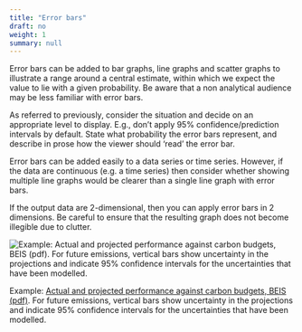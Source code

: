 ```yaml
---
title: "Error bars"
draft: no
weight: 1
summary: null
---
```


Error bars can be added to bar graphs, line graphs and scatter graphs to illustrate a range around a central estimate, within which we expect the value to lie with a given probability. Be aware that a non analytical audience may be less familiar with error bars.

As referred to previously, consider the situation and decide on an appropriate level to display. E.g., don’t apply 95% confidence/prediction intervals by default. State what probability the error bars represent, and describe in prose how the viewer should ‘read’ the error bar.

Error bars can be added easily to a data series or time series. However, if the data are continuous (e.g. a time series) then consider whether showing multiple line graphs would be clearer than a single line graph with error bars.

If the output data are 2-dimensional, then you can apply error bars in 2 dimensions. Be careful to ensure that the resulting graph does not become illegible due to clutter.

![Example: [Actual and projected performance against carbon budgets, BEIS (pdf)](https://assets.publishing.service.gov.uk/government/uploads/system/uploads/attachment_data/file/794590/updated-energy-and-emissions-projections-2018.pdf). For future emissions, vertical bars show uncertainty in the projections and indicate 95% confidence intervals for the uncertainties that have been modelled.](/images/error_bars.png)

Example: [Actual and projected performance against carbon budgets, BEIS (pdf)](https://assets.publishing.service.gov.uk/government/uploads/system/uploads/attachment_data/file/794590/updated-energy-and-emissions-projections-2018.pdf). For future emissions, vertical bars show uncertainty in the projections and indicate 95% confidence intervals for the uncertainties that have been modelled.

